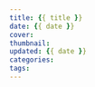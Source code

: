 ```yaml
---
title: {{ title }}
date: {{ date }}
cover: 
thumbnail: 
updated: {{ date }}
categories:
tags:
---
```

